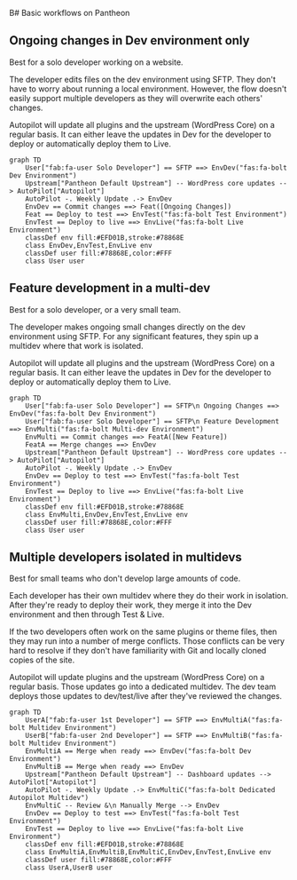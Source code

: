 B# Basic workflows on Pantheon

## Ongoing changes in Dev environment only

Best for a solo developer working on a website.

The developer edits files on the dev environment using SFTP. They don't have to worry about running a local environment. However, the flow doesn't easily support multiple developers as they will overwrite each others' changes.

Autopilot will update all plugins and the upstream (WordPress Core) on a regular basis. It can either leave the updates in Dev for the developer to deploy or automatically deploy them to Live.

```mermaid
graph TD
    User["fab:fa-user Solo Developer"] == SFTP ==> EnvDev("fas:fa-bolt Dev Environment")
    Upstream["Pantheon Default Upstream"] -- WordPress core updates --> AutoPilot["Autopilot"]
    AutoPilot -. Weekly Update .-> EnvDev
    EnvDev == Commit changes ==> Feat([Ongoing Changes])
    Feat == Deploy to test ==> EnvTest("fas:fa-bolt Test Environment")
    EnvTest == Deploy to live ==> EnvLive("fas:fa-bolt Live Environment")
    classDef env fill:#EFD01B,stroke:#78868E
    class EnvDev,EnvTest,EnvLive env
    classDef user fill:#78868E,color:#FFF
    class User user

```

## Feature development in a multi-dev

Best for a solo developer, or a very small team.

The developer makes ongoing small changes directly on the dev environment using SFTP. For any significant features, they spin up a multidev where that work is isolated.

Autopilot will update all plugins and the upstream (WordPress Core) on a regular basis. It can either leave the updates in Dev for the developer to deploy or automatically deploy them to Live.

```mermaid
graph TD
    User["fab:fa-user Solo Developer"] == SFTP\n Ongoing Changes ==> EnvDev("fas:fa-bolt Dev Environment")
	User["fab:fa-user Solo Developer"] == SFTP\n Feature Development ==> EnvMulti("fas:fa-bolt Multi-dev Environment")
	EnvMulti == Commit changes ==> FeatA([New Feature])
	FeatA == Merge changes ==> EnvDev
    Upstream["Pantheon Default Upstream"] -- WordPress core updates --> AutoPilot["Autopilot"]
    AutoPilot -. Weekly Update .-> EnvDev
    EnvDev == Deploy to test ==> EnvTest("fas:fa-bolt Test Environment")
    EnvTest == Deploy to live ==> EnvLive("fas:fa-bolt Live Environment")
    classDef env fill:#EFD01B,stroke:#78868E
    class EnvMulti,EnvDev,EnvTest,EnvLive env
    classDef user fill:#78868E,color:#FFF
    class User user

```

## Multiple developers isolated in multidevs

Best for small teams who don't develop large amounts of code.

Each developer has their own multidev where they do their work in isolation. After they're ready to deploy their work, they merge it into the Dev environment and then through Test & Live.

If the two developers often work on the same plugins or theme files, then they may run into a number of merge conflicts. Those conflicts can be very hard to resolve if they don't have familiarity with Git and locally cloned copies of the site.

Autopilot will update plugins and the upstream (WordPress Core) on a regular basis. Those updates go into a dedicated multidev. The dev team deploys those updates to dev/test/live after they've reviewed the changes.

```mermaid
graph TD
    UserA["fab:fa-user 1st Developer"] == SFTP ==> EnvMultiA("fas:fa-bolt Multidev Environment")
	UserB["fab:fa-user 2nd Developer"] == SFTP ==> EnvMultiB("fas:fa-bolt Multidev Environment")
    EnvMultiA == Merge when ready ==> EnvDev("fas:fa-bolt Dev Environment")
    EnvMultiB == Merge when ready ==> EnvDev
    Upstream["Pantheon Default Upstream"] -- Dashboard updates --> AutoPilot["Autopilot"]
    AutoPilot -. Weekly Update .-> EnvMultiC("fas:fa-bolt Dedicated Autopilot Multidev")
    EnvMultiC -- Review &\n Manually Merge --> EnvDev
    EnvDev == Deploy to test ==> EnvTest("fas:fa-bolt Test Environment")
    EnvTest == Deploy to live ==> EnvLive("fas:fa-bolt Live Environment")
    classDef env fill:#EFD01B,stroke:#78868E
    class EnvMultiA,EnvMultiB,EnvMultiC,EnvDev,EnvTest,EnvLive env
    classDef user fill:#78868E,color:#FFF
    class UserA,UserB user

```
